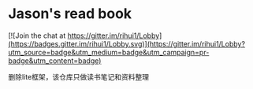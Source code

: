 # Jason's read book

[![Join the chat at https://gitter.im/rihui1/Lobby](https://badges.gitter.im/rihui1/Lobby.svg)](https://gitter.im/rihui1/Lobby?utm_source=badge&utm_medium=badge&utm_campaign=pr-badge&utm_content=badge)

删除lite框架，该仓库只做读书笔记和资料整理